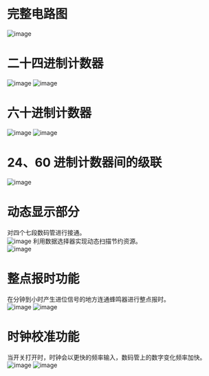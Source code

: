 # 完整电路图
![image](https://github.com/legendd233/quartus-clock/assets/124449294/7a9ec092-46f5-4c60-8695-09b6c836cdb6)
# 二十四进制计数器
![image](https://github.com/legendd233/quartus-clock/assets/124449294/5c707123-04a1-484c-8999-7e9eda70e18b)
![image](https://github.com/legendd233/quartus-clock/assets/124449294/299d67cf-a716-46c4-9148-072c31a4b094)
# 六十进制计数器
![image](https://github.com/legendd233/quartus-clock/assets/124449294/0e16e6c1-778d-46b8-85ae-3a95bda97c61)
![image](https://github.com/legendd233/quartus-clock/assets/124449294/98d01d9f-a150-4575-8e11-f10e08acaaab)
# 24、60 进制计数器间的级联
![image](https://github.com/legendd233/quartus-clock/assets/124449294/f78259c7-48c1-4262-a502-c0c2a6ad6cc7)
# 动态显示部分
对四个七段数码管进行接通。  
![image](https://github.com/legendd233/quartus-clock/assets/124449294/c7c39f2b-056f-4ca2-a67d-bba54c2699e4)
利用数据选择器实现动态扫描节约资源。  
![image](https://github.com/legendd233/quartus-clock/assets/124449294/600d6d13-9375-4090-abd0-0006849fa37a)
# 整点报时功能
在分钟到小时产生进位信号的地方连通蜂鸣器进行整点报时。  
![image](https://github.com/legendd233/quartus-clock/assets/124449294/a68ea2f0-6bfa-4754-aec5-6774de52b712)
![image](https://github.com/legendd233/quartus-clock/assets/124449294/d3d7fe3d-c47f-4ccc-a63a-9ff9be12cac3)
# 时钟校准功能
当开关打开时，时钟会以更快的频率输入，数码管上的数字变化频率加快。  
![image](https://github.com/legendd233/quartus-clock/assets/124449294/bd81f26e-e3aa-436c-b1f8-0fc7917c9866)
![image](https://github.com/legendd233/quartus-clock/assets/124449294/2f499dd6-8882-4da5-b771-24977898d578)
